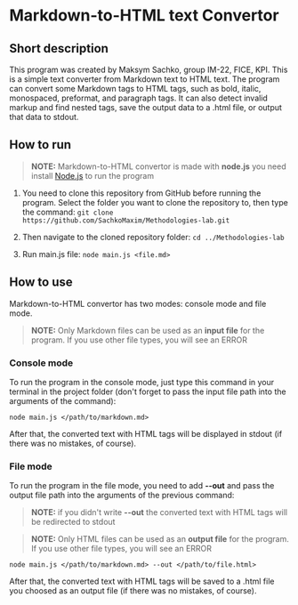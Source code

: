 # Markdown-to-HTML text Convertor

## Short description

This program was created by Maksym Sachko, group IM-22, FICE, KPI. This is a simple text converter from Markdown text to HTML text. 
The program can convert some Markdown tags to HTML tags, such as bold, italic, monospaced, preformat, and paragraph tags. 
It can also detect invalid markup and find nested tags, save the output data to a .html file, or output that data to stdout.

## How to run

> **NOTE:** Markdown-to-HTML convertor is made with **node.js** you need install [Node.js](https://nodejs.org/en/download) to run the program
1. You need to clone this repository from GitHub before running the program. Select the folder you want to clone the repository to, then type the command:
   `git clone https://github.com/SachkoMaxim/Methodologies-lab.git`

2. Then navigate to the cloned repository folder:
   `cd ../Methodologies-lab`

3. Run main.js file:
   `node main.js <file.md>`

## How to use

Markdown-to-HTML convertor has two modes: console mode and file mode.
> **NOTE:** Only Markdown files can be used as an **input file** for the program. If you use other file types, you will see an ERROR

### Console mode

To run the program in the console mode, just type this command in your terminal in the project folder (don't forget to pass the input file path into the arguments of the command):

`node main.js </path/to/markdown.md>`

After that, the converted text with HTML tags will be displayed in stdout (if there was no mistakes, of course).

### File mode

To run the program in the file mode, you need to add **--out** and pass the output file path into the arguments of the previous command:
> **NOTE:** if you didn't write **--out** the converted text with HTML tags will be redirected to stdout

> **NOTE:** Only HTML files can be used as an **output file** for the program. If you use other file types, you will see an ERROR

`node main.js </path/to/markdown.md> --out </path/to/file.html>`

After that, the converted text with HTML tags will be saved to a .html file you choosed as an output file (if there was no mistakes, of course).
